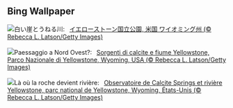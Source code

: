 ## Bing Wallpaper
![](https://www.bing.com/th?id=OHR.YellowstoneRiver_JA-JP5485264478_UHD.jpg&w=1000)白い崖とうねる川:&nbsp;&ensp;[イエローストーン国立公園, 米国 ワイオミング州 (© Rebecca L. Latson/Getty Images)](https://www.bing.com/th?id=OHR.YellowstoneRiver_JA-JP5485264478_UHD.jpg)
<br><br/>
![](https://www.bing.com/th?id=OHR.YellowstoneRiver_IT-IT7237441471_UHD.jpg&w=1000)Paessaggio a Nord Ovest?:&nbsp;&ensp;[Sorgenti di calcite e fiume Yellowstone, Parco Nazionale di Yellowstone, Wyoming, USA (© Rebecca L. Latson/Getty Images)](https://www.bing.com/th?id=OHR.YellowstoneRiver_IT-IT7237441471_UHD.jpg)
<br><br/>
![](https://www.bing.com/th?id=OHR.YellowstoneRiver_FR-FR8460083088_UHD.jpg&w=1000)Là où la roche devient rivière:&nbsp;&ensp;[Observatoire de Calcite Springs et rivière Yellowstone, parc national de Yellowstone, Wyoming, États-Unis (© Rebecca L. Latson/Getty Images)](https://www.bing.com/th?id=OHR.YellowstoneRiver_FR-FR8460083088_UHD.jpg)
<br><br/>
